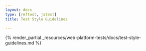 ```yaml
---
layout: docs
type: [reftest, jstest]
title: Test Style Guidelines

---
```


{% render_partial _resources/web-platform-tests/docs/test-style-guidelines.md %}
